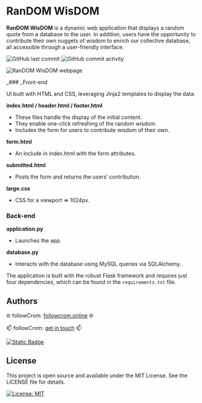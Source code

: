 # RanDOM WisDOM

**RanDOM WisDOM** is a dynamic web application that displays a random quote from a database to the user. In addition, users have the opportunity to contribute their own nuggets of wisdom to enrich our collective database, all accessible through a user-friendly interface.

![GitHub last commit](https://img.shields.io/github/last-commit/followcrom/Momento-Contento) ![GitHub commit activity](https://img.shields.io/github/commit-activity/m/followcrom/Momento-Contento)

![RanDOM WisDOM webpage](https://www.followcrom.online/embeds/gh_domdom_readme.jpg "RanDOM WisDOM webpage")

\_### \_Front-end

UI built with HTML and CSS, leveraging Jinja2 templates to display the data.

**index.html / header.html / footer.html**

- These files handle the display of the initial content.
- They enable one-click refreshing of the random wisdom.
- Includes the form for users to contribute wisdom of their own.

**form.html**

- An include in index.html with the form attributes.

**submitted.html**

- Posts the form and returns the users’ contribution.

**large.css**

- CSS for a viewport => 1024px.

### Back-end

**application.py**

- Launches the app.

**database.py**

- Interacts with the database using MySQL queries via SQLAlchemy.

The application is built with the robust Flask framework and requires just four dependencies, which can be found in the `requirements.txt` file.

## Authors

🌐 followCrom: [followcrom.online](https://followcrom.online/index.html) 🌐

📫 followCrom: [get in touch](https://followcrom.online/contact/contact.php) 📫

[![Static Badge](https://img.shields.io/badge/followcrom-.online-blue?style=for-the-badge)](http://followcrom.online)

## License

This project is open source and available under the MIT License. See the LICENSE file for details.

[![License: MIT](https://img.shields.io/badge/License-MIT-green.svg)](https://opensource.org/licenses/MIT)
